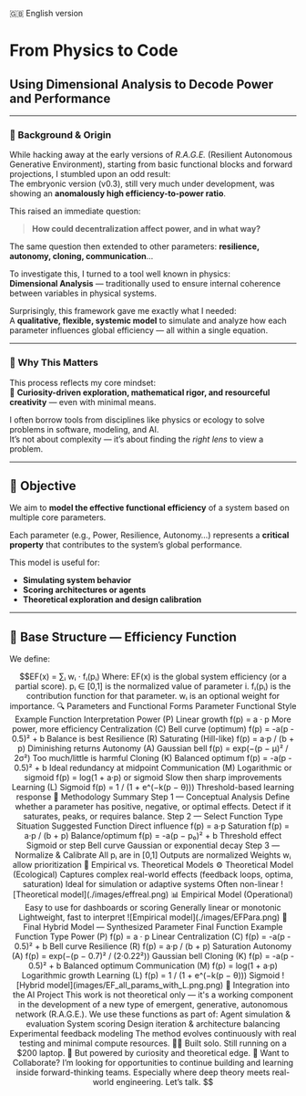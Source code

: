 🇬🇧 English version 

# From Physics to Code  
## Using Dimensional Analysis to Decode Power and Performance

---

### 🚧 Background & Origin

While hacking away at the early versions of *R.A.G.E.* (Resilient Autonomous Generative Environment), starting from basic functional blocks and forward projections, I stumbled upon an odd result:  
The embryonic version (v0.3), still very much under development, was showing an **anomalously high efficiency-to-power ratio**.

This raised an immediate question:

> **How could decentralization affect power, and in what way?**

The same question then extended to other parameters: **resilience, autonomy, cloning, communication**...

To investigate this, I turned to a tool well known in physics:  
**Dimensional Analysis** — traditionally used to ensure internal coherence between variables in physical systems.

Surprisingly, this framework gave me exactly what I needed:  
A **qualitative, flexible, systemic model** to simulate and analyze how each parameter influences global efficiency — all within a single equation.

---

### 🧪 Why This Matters

This process reflects my core mindset:  
📌 **Curiosity-driven exploration, mathematical rigor, and resourceful creativity** — even with minimal means.  

I often borrow tools from disciplines like physics or ecology to solve problems in software, modeling, and AI.  
It’s not about complexity — it’s about finding the *right lens* to view a problem.

---

## 🧠 Objective

We aim to **model the effective functional efficiency** of a system based on multiple core parameters.

Each parameter (e.g., Power, Resilience, Autonomy…) represents a **critical property** that contributes to the system’s global performance.

This model is useful for:

- **Simulating system behavior**  
- **Scoring architectures or agents**  
- **Theoretical exploration and design calibration**  

---

## 📐 Base Structure — Efficiency Function

We define:

```math
EF(x) = ∑ᵢ wᵢ · fᵢ(pᵢ)

Where:

    EF(x) is the global system efficiency (or a partial score).

    pᵢ ∈ [0,1] is the normalized value of parameter i.

    fᵢ(pᵢ) is the contribution function for that parameter.

    wᵢ is an optional weight for importance.

🔍 Parameters and Functional Forms
Parameter	Functional Style	Example Function	Interpretation
Power (P)	Linear growth	f(p) = a · p	More power, more efficiency
Centralization (C)	Bell curve (optimum)	f(p) = -a(p - 0.5)² + b	Balance is best
Resilience (R)	Saturating (Hill-like)	f(p) = a·p / (b + p)	Diminishing returns
Autonomy (A)	Gaussian bell	f(p) = exp(−(p − μ)² / 2σ²)	Too much/little is harmful
Cloning (K)	Balanced optimum	f(p) = -a(p - 0.5)² + b	Ideal redundancy at midpoint
Communication (M)	Logarithmic or sigmoid	f(p) = log(1 + a·p) or sigmoid	Slow then sharp improvements
Learning (L)	Sigmoid	f(p) = 1 / (1 + e^(−k(p − θ)))	Threshold-based learning response
🧪 Methodology Summary
Step 1 — Conceptual Analysis

    Define whether a parameter has positive, negative, or optimal effects.

    Detect if it saturates, peaks, or requires balance.

Step 2 — Select Function Type
Situation	Suggested Function
Direct influence	f(p) = a·p
Saturation	f(p) = a·p / (b + p)
Balance/optimum	f(p) = -a(p − p₀)² + b
Threshold effect	Sigmoid or step
Bell curve	Gaussian or exponential decay
Step 3 — Normalize & Calibrate

    All pᵢ are in [0,1]

    Outputs are normalized

    Weights wᵢ allow prioritization

🔄 Empirical vs. Theoretical Models
⚙️ Theoretical Model (Ecological)

    Captures complex real-world effects (feedback loops, optima, saturation)

    Ideal for simulation or adaptive systems

    Often non-linear

![Theoretical model](./images/effreal.png)

📊 Empirical Model (Operational)

    Easy to use for dashboards or scoring

    Generally linear or monotonic

    Lightweight, fast to interpret

![Empirical model](./images/EFPara.png)

🧬 Final Hybrid Model — Synthesized
Parameter	Final Function Example	Function Type
Power (P)	f(p) = a · p	Linear
Centralization (C)	f(p) = -a(p - 0.5)² + b	Bell curve
Resilience (R)	f(p) = a·p / (b + p)	Saturation
Autonomy (A)	f(p) = exp(−(p − 0.7)² / (2·0.22²))	Gaussian bell
Cloning (K)	f(p) = -a(p - 0.5)² + b	Balanced optimum
Communication (M)	f(p) = log(1 + a·p)	Logarithmic growth
Learning (L)	f(p) = 1 / (1 + e^(−k(p − θ)))	Sigmoid

![Hybrid model](images/EF_all_params_with_L.png.png)

🔗 Integration into the AI Project

This work is not theoretical only — it's a working component in the development of a new type of emergent, generative, autonomous network (R.A.G.E.).

We use these functions as part of:

    Agent simulation & evaluation

    System scoring

    Design iteration & architecture balancing

    Experimental feedback modeling

The method evolves continuously with real testing and minimal compute resources.

    🧑‍💻 Built solo. Still running on a $200 laptop.
    🧠 But powered by curiosity and theoretical edge.

💬 Want to Collaborate?

I’m looking for opportunities to continue building and learning inside forward-thinking teams.
Especially where deep theory meets real-world engineering.

Let’s talk.